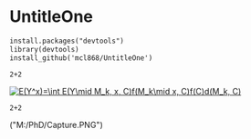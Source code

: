 # UntitleOne

```markdown
install.packages("devtools")
library(devtools)
install_github('mcl868/UntitleOne')
```

```markdown
2+2

```
<a href="https://www.codecogs.com/eqnedit.php?latex=E(Y^x)=\int&space;E(Y\mid&space;M_k,&space;x,&space;C)f(M_k\mid&space;x,&space;C)f(C)d(M_k,&space;C)" target="_blank"><img src="https://latex.codecogs.com/gif.latex?E(Y^x)=\int&space;E(Y\mid&space;M_k,&space;x,&space;C)f(M_k\mid&space;x,&space;C)f(C)d(M_k,&space;C)" title="E(Y^x)=\int E(Y\mid M_k, x, C)f(M_k\mid x, C)f(C)d(M_k, C)" /></a>

```
2+2

```


("M:/PhD/Capture.PNG")
